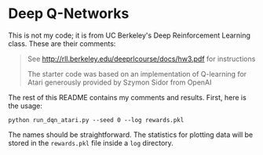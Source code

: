 # Deep Q-Networks

This is not my code; it is from UC Berkeley's Deep Reinforcement Learning class.
These are their comments:

> See http://rll.berkeley.edu/deeprlcourse/docs/hw3.pdf for instructions
> 
> The starter code was based on an implementation of Q-learning for Atari
> generously provided by Szymon Sidor from OpenAI

The rest of this README contains my comments and results. First, here is the
usage:

```
python run_dqn_atari.py --seed 0 --log rewards.pkl
```

The names should be straightforward. The statistics for plotting data will be
stored in the `rewards.pkl` file inside a `log` directory.
